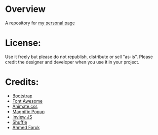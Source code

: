 
# Overview
A repository for [my personal page](http://www.alexiskavroulakis.com)

# License: 
Use it freely but please do not republish, distribute or sell "as-is". Please credit the designer and developer when you use it in your project.

# Credits: 
- <a href="http://getbootstrap.com/" target="_blank">Bootstrap</a>
- <a href="https://fortawesome.github.io/Font-Awesome/" target="_blank">Font Awesome</a>
- <a href="https://daneden.github.io/animate.css/" target="_blank">Animate.css</a>
- <a href="http://dimsemenov.com/plugins/magnific-popup/" target="_blank">Magnific Popup</a>
- <a href="https://github.com/protonet/jquery.inview" target="_blank">Inview JS</a>
- <a href="http://vestride.github.io/Shuffle/" target="_blank">Shuffle</a>
- <a href="https://github.com/ahmedfaruk" target="_blank">Ahmed Faruk</a>



